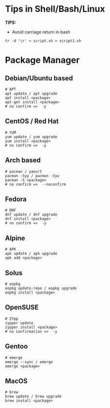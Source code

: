 # Tips in Shell/Bash/Linux

**TIPS:**

- Avoid carriage return in bash
``` 
tr -d '\r' < script.sh > script1.sh
```
# Package Manager

## Debian/Ubuntu based

```
# APT
apt update / apt upgrade
apt install <package>
apt-get install <package>
# no confirm =>  -y
```

## CentOS / Red Hat
```
# YUM
yum update / yum upgrade
yum install <package>
# no confirm =>  -y
```

## Arch based

```
# pacman / yaourt
pacman -Syy / pacman -Syu
pacman -S <package>
# no confirm =>  --noconfirm
```

## Fedora
```
# DNF
dnf update / dnf upgrade
dnf install <package>
# no confirm =>  -y
```

## Alpine
```
# APK
apk update / apk upgrade
apk add <package>
```

## Solus
```
# eopkg
eopkg update-repo / eopkg upgrade
eopkg install <package>
```

## OpenSUSE
```
# ZYpp
zypper update
zypper install <package>
# no confirmation =>  -y
```

## Gentoo
```
# emerge
emerge --sync / emerge 
emerge <package>

```

## MacOS
```
# brew
brew update / brew upgrade
brew install <package>
```
